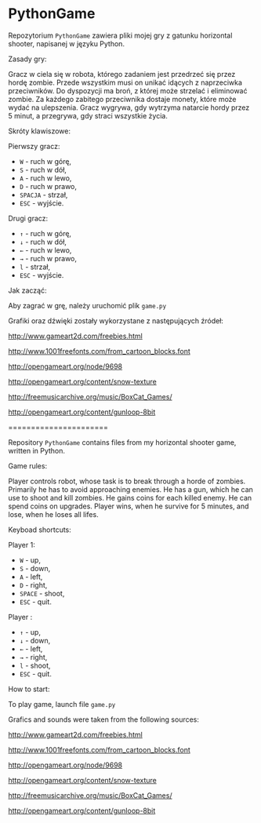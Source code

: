 PythonGame
======================

Repozytorium `PythonGame` zawiera pliki mojej gry z gatunku horizontal shooter, napisanej w języku Python.

Zasady gry:

Gracz w ciela się w robota, którego zadaniem jest przedrzeć się przez hordę zombie. Przede wszystkim musi on unikać idących z naprzeciwka przeciwników. Do dyspozycji ma broń, z której może strzelać i eliminować zombie. Za każdego zabitego przeciwnika dostaje monety, które może wydać na ulepszenia. 
Gracz wygrywa, gdy wytrzyma natarcie hordy przez 5 minut, a przegrywa, gdy straci wszystkie życia.

Skróty klawiszowe:

Pierwszy gracz:

  * `W` - ruch w górę,
  * `S` - ruch w dół,
  * `A` - ruch w lewo,
  * `D` - ruch w prawo,
  * `SPACJA` - strzał,
  * `ESC` - wyjście.
  
Drugi gracz:

  * `↑` - ruch w górę,
  * `↓` - ruch w dół,
  * `←` - ruch w lewo,
  * `→` - ruch w prawo,
  * `l` - strzał,
  * `ESC` - wyjście.  
  
Jak zacząć:

Aby zagrać w grę, należy uruchomić plik `game.py`

Grafiki oraz dźwięki zostały wykorzystane z następujących źródeł:

http://www.gameart2d.com/freebies.html

http://www.1001freefonts.com/from_cartoon_blocks.font

http://opengameart.org/node/9698

http://opengameart.org/content/snow-texture

http://freemusicarchive.org/music/BoxCat_Games/

http://opengameart.org/content/gunloop-8bit
  
======================

Repository `PythonGame` contains files from my horizontal shooter game, written in Python.

Game rules:

Player controls robot, whose task is to break through a horde of zombies. Primarily he has to avoid approaching enemies. He has a gun, which he can use to shoot and kill zombies. He gains coins for each killed enemy. He can spend coins on upgrades. 
Player wins, when he survive for 5 minutes, and lose, when he loses all lifes.

Keyboad shortcuts:

Player 1:

  * `W` - up,
  * `S` - down,
  * `A` - left,
  * `D` - right,
  * `SPACE` - shoot,
  * `ESC` - quit.
  
Player :

  * `↑` - up,
  * `↓` - down,
  * `←` - left,
  * `→` - right,
  * `l` - shoot,
  * `ESC` - quit.
  
How to start:

To play game, launch file `game.py`

Grafics and sounds were taken from the following sources:

http://www.gameart2d.com/freebies.html

http://www.1001freefonts.com/from_cartoon_blocks.font

http://opengameart.org/node/9698

http://opengameart.org/content/snow-texture

http://freemusicarchive.org/music/BoxCat_Games/

http://opengameart.org/content/gunloop-8bit
